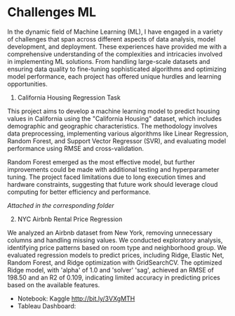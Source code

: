 # Challenges ML

In the dynamic field of Machine Learning (ML), I have engaged in a variety of challenges that span across different aspects of data analysis, model development, and deployment. These experiences have provided me with a comprehensive understanding of the complexities and intricacies involved in implementing ML solutions. From handling large-scale datasets and ensuring data quality to fine-tuning sophisticated algorithms and optimizing model performance, each project has offered unique hurdles and learning opportunities.

1. California Housing Regression Task

This project aims to develop a machine learning model to predict housing values in California using the "California Housing" dataset, which includes demographic and geographic characteristics. The methodology involves data preprocessing, implementing various algorithms like Linear Regression, Random Forest, and Support Vector Regressor (SVR), and evaluating model performance using RMSE and cross-validation.

Random Forest emerged as the most effective model, but further improvements could be made with additional testing and hyperparameter tuning. The project faced limitations due to long execution times and hardware constraints, suggesting that future work should leverage cloud computing for better efficiency and performance.

_Attached in the corresponding folder_

2. NYC Airbnb Rental Price Regression

We analyzed an Airbnb dataset from New York, removing unnecessary columns and handling missing values. We conducted exploratory analysis, identifying price patterns based on room type and neighborhood group. We evaluated regression models to predict prices, including Ridge, Elastic Net, Random Forest, and Ridge optimization with GridSearchCV. The optimized Ridge model, with 'alpha' of 1.0 and 'solver' 'sag', achieved an RMSE of 198.50 and an R2 of 0.109, indicating limited accuracy in predicting prices based on the available features.

* Notebook: Kaggle http://bit.ly/3VXgMTH  
* Tableau Dashboard:
